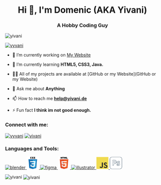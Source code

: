 <h1 align="center">Hi 👋, I'm Domenic (AKA Yivani)</h1>
<h3 align="center">A Hobby Coding Guy</h3>

<p align="left"> <img src="https://komarev.com/ghpvc/?username=yivani&label=Profile%20views&color=0e75b6&style=flat" alt="yivani" /> </p>

<p align="left"> <a href="https://twitter.com/yyvani" target="blank"><img src="https://img.shields.io/twitter/follow/yyvani?logo=twitter&style=for-the-badge" alt="yyvani" /></a> </p>

- 🔭 I’m currently working on [My Website](https://yivani.de/)

- 🌱 I’m currently learning **HTML5, CSS3, Java.**

- 👨‍💻 All of my projects are available at [GitHub or my Website](GitHub or my Website)

- 💬 Ask me about **Anything**

- 📫 How to reach me **help@yivani.de**

- ⚡ Fun fact **I think im not good enough.**

<h3 align="left">Connect with me:</h3>
<p align="left">
<a href="https://twitter.com/yyvani" target="blank"><img align="center" src="https://raw.githubusercontent.com/rahuldkjain/github-profile-readme-generator/master/src/images/icons/Social/twitter.svg" alt="yyvani" height="30" width="40" /></a>
<a href="https://discord.gg/yivani" target="blank"><img align="center" src="https://raw.githubusercontent.com/rahuldkjain/github-profile-readme-generator/master/src/images/icons/Social/discord.svg" alt="yivani" height="30" width="40" /></a>
</p>

<h3 align="left">Languages and Tools:</h3>
<p align="left"> <a href="https://www.blender.org/" target="_blank" rel="noreferrer"> <img src="https://download.blender.org/branding/community/blender_community_badge_white.svg" alt="blender" width="40" height="40"/> </a> <a href="https://www.w3schools.com/css/" target="_blank" rel="noreferrer"> <img src="https://raw.githubusercontent.com/devicons/devicon/master/icons/css3/css3-original-wordmark.svg" alt="css3" width="40" height="40"/> </a> <a href="https://www.figma.com/" target="_blank" rel="noreferrer"> <img src="https://www.vectorlogo.zone/logos/figma/figma-icon.svg" alt="figma" width="40" height="40"/> </a> <a href="https://www.w3.org/html/" target="_blank" rel="noreferrer"> <img src="https://raw.githubusercontent.com/devicons/devicon/master/icons/html5/html5-original-wordmark.svg" alt="html5" width="40" height="40"/> </a> <a href="https://www.adobe.com/in/products/illustrator.html" target="_blank" rel="noreferrer"> <img src="https://www.vectorlogo.zone/logos/adobe_illustrator/adobe_illustrator-icon.svg" alt="illustrator" width="40" height="40"/> </a> <a href="https://developer.mozilla.org/en-US/docs/Web/JavaScript" target="_blank" rel="noreferrer"> <img src="https://raw.githubusercontent.com/devicons/devicon/master/icons/javascript/javascript-original.svg" alt="javascript" width="40" height="40"/> </a> <a href="https://www.photoshop.com/en" target="_blank" rel="noreferrer"> <img src="https://raw.githubusercontent.com/devicons/devicon/master/icons/photoshop/photoshop-line.svg" alt="photoshop" width="40" height="40"/> </a> </p>

<p><img align="left" src="https://github-readme-stats.vercel.app/api/top-langs?username=yivani&show_icons=true&locale=en&layout=compact" alt="yivani" /></p>

<p>&nbsp;<img align="center" src="https://github-readme-stats.vercel.app/api?username=yivani&show_icons=true&locale=en" alt="yivani" /></p>

